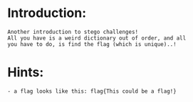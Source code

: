 Introduction:
=============
	Another introduction to stego challenges!
	All you have is a weird dictionary out of order, and all
	you have to do, is find the flag (which is unique)..!


Hints:
======
	- a flag looks like this: flag{This could be a flag!}